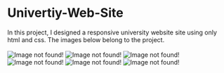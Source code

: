 # Univertiy-Web-Site
In this project, I designed a responsive university website site  using only html and css. The images below belong to the project.
<br> <br>
<img src="https://github.com/Cagritrkmen/Univertiy-Web-Site/blob/master/project-images/1.jpg" alt="Image not found!" >
<img src="https://github.com/Cagritrkmen/Univertiy-Web-Site/blob/master/project-images/2.jpg" alt="Image not found!" >
<img src="https://github.com/Cagritrkmen/Univertiy-Web-Site/blob/master/project-images/3.jpg" alt="Image not found!" >
<img src="https://github.com/Cagritrkmen/Univertiy-Web-Site/blob/master/project-images/4.jpg" alt="Image not found!" >
<img src="https://github.com/Cagritrkmen/Univertiy-Web-Site/blob/master/project-images/5.jpg" alt="Image not found!" >
<img src="https://github.com/Cagritrkmen/Univertiy-Web-Site/blob/master/project-images/Ekran%20g%C3%B6r%C3%BCnt%C3%BCs%C3%BC%202023-03-11%20174521.jpg" alt="Image not found!" >

